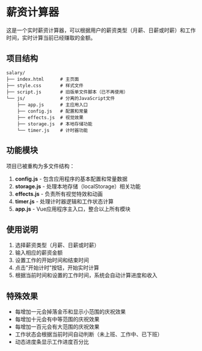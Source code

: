 # 薪资计算器

这是一个实时薪资计算器，可以根据用户的薪资类型（月薪、日薪或时薪）和工作时间，实时计算当前已经赚取的金额。

## 项目结构

```
salary/
├── index.html      # 主页面
├── style.css       # 样式文件
├── script.js       # 旧版单文件脚本（已不再使用）
└── js/             # 分离的JavaScript文件
    ├── app.js      # 主应用入口
    ├── config.js   # 配置和常量
    ├── effects.js  # 视觉效果
    ├── storage.js  # 本地存储功能
    └── timer.js    # 计时器功能
```

## 功能模块

项目已被重构为多文件结构：

1. **config.js** - 包含应用程序的基本配置和常量数据
2. **storage.js** - 处理本地存储（localStorage）相关功能
3. **effects.js** - 负责所有视觉特效和动画
4. **timer.js** - 处理计时器逻辑和工作状态计算
5. **app.js** - Vue应用程序主入口，整合以上所有模块

## 使用说明

1. 选择薪资类型（月薪、日薪或时薪）
2. 输入相应的薪资金额
3. 设置工作的开始时间和结束时间
4. 点击"开始计时"按钮，开始实时计算
5. 根据当前时间和设置的工作时间，系统会自动计算进度和收入

## 特殊效果

- 每增加一元会掉落金币和显示小范围的庆祝效果
- 每增加十元会有中等范围的庆祝效果
- 每增加一百元会有大范围的庆祝效果
- 工作状态会根据当前时间自动判断（未上班、工作中、已下班）
- 动态进度条显示工作进度百分比